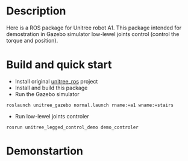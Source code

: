# Description

Here is a ROS package for Unitree robot A1. This package intended for demostration in Gazebo simulator low-lewel joints control (control the torque and position).

# Build and quick start
 + Install original [unitree_ros](https://github.com/unitreerobotics/unitree_ros) project
 + Install and build this package
 + Run the Gazebo simulator
 ```
 roslaunch unitree_gazebo normal.launch rname:=a1 wname:=stairs
 ```
 + Run low-lewel joints controler
 ```
 rosrun unitree_legged_control_demo demo_controler 
 ```
 # Demonstartion
 
 
 

